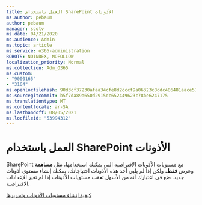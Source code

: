 ```yaml
---
title: العمل باستخدام SharePoint الأذونات
ms.author: pebaum
author: pebaum
manager: scotv
ms.date: 04/21/2020
ms.audience: Admin
ms.topic: article
ms.service: o365-administration
ROBOTS: NOINDEX, NOFOLLOW
localization_priority: Normal
ms.collection: Adm_O365
ms.custom:
- "9000165"
- "3164"
ms.openlocfilehash: 90d3cf37230afaa34cfe8d2cccf9a06323c8ddc486481aace514086cd4fa19ab
ms.sourcegitcommit: b5f7da89a650d2915dc652449623c78be6247175
ms.translationtype: MT
ms.contentlocale: ar-SA
ms.lasthandoff: 08/05/2021
ms.locfileid: "53994312"
---
```

# <a name="working-with-sharepoint-permission-levels"></a>العمل باستخدام SharePoint الأذونات

SharePoint مع مستويات الأذونات الافتراضية التي يمكنك استخدامها، مثل **مساهمة** وعرض **فقط.** ولكن إذا لم يلبي أحد هذه الأذونات احتياجاتك، يمكنك إنشاء مستوى أذونات جديد. ضع في اعتبارك أنه من الأسهل تعقب مستويات الأذونات إذا لم تغير الإعدادات الافتراضية.

[كيفية إنشاء مستويات الأذونات وتحريرها](https://docs.microsoft.com/sharepoint/how-to-create-and-edit-permission-levels)